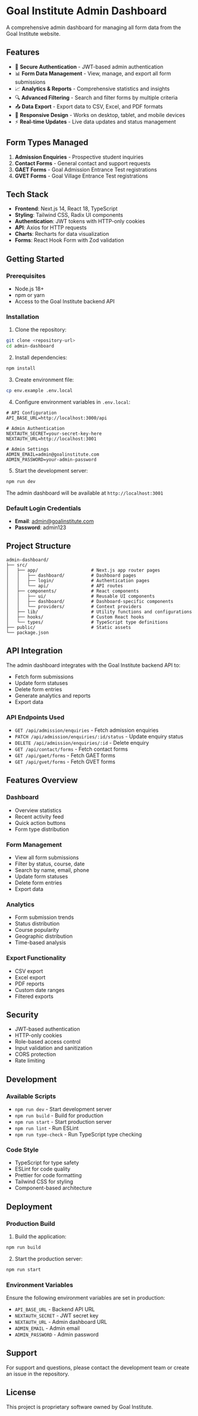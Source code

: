 # Goal Institute Admin Dashboard

A comprehensive admin dashboard for managing all form data from the Goal Institute website.

## Features

- 🔐 **Secure Authentication** - JWT-based admin authentication
- 📊 **Form Data Management** - View, manage, and export all form submissions
- 📈 **Analytics & Reports** - Comprehensive statistics and insights
- 🔍 **Advanced Filtering** - Search and filter forms by multiple criteria
- 📤 **Data Export** - Export data to CSV, Excel, and PDF formats
- 📱 **Responsive Design** - Works on desktop, tablet, and mobile devices
- ⚡ **Real-time Updates** - Live data updates and status management

## Form Types Managed

1. **Admission Enquiries** - Prospective student inquiries
2. **Contact Forms** - General contact and support requests
3. **GAET Forms** - Goal Admission Entrance Test registrations
4. **GVET Forms** - Goal Village Entrance Test registrations

## Tech Stack

- **Frontend**: Next.js 14, React 18, TypeScript
- **Styling**: Tailwind CSS, Radix UI components
- **Authentication**: JWT tokens with HTTP-only cookies
- **API**: Axios for HTTP requests
- **Charts**: Recharts for data visualization
- **Forms**: React Hook Form with Zod validation

## Getting Started

### Prerequisites

- Node.js 18+ 
- npm or yarn
- Access to the Goal Institute backend API

### Installation

1. Clone the repository:
```bash
git clone <repository-url>
cd admin-dashboard
```

2. Install dependencies:
```bash
npm install
```

3. Create environment file:
```bash
cp env.example .env.local
```

4. Configure environment variables in `.env.local`:
```env
# API Configuration
API_BASE_URL=http://localhost:3000/api

# Admin Authentication
NEXTAUTH_SECRET=your-secret-key-here
NEXTAUTH_URL=http://localhost:3001

# Admin Settings
ADMIN_EMAIL=admin@goalinstitute.com
ADMIN_PASSWORD=your-admin-password
```

5. Start the development server:
```bash
npm run dev
```

The admin dashboard will be available at `http://localhost:3001`

### Default Login Credentials

- **Email**: admin@goalinstitute.com
- **Password**: admin123

## Project Structure

```
admin-dashboard/
├── src/
│   ├── app/                    # Next.js app router pages
│   │   ├── dashboard/          # Dashboard pages
│   │   ├── login/              # Authentication pages
│   │   └── api/                # API routes
│   ├── components/             # React components
│   │   ├── ui/                 # Reusable UI components
│   │   ├── dashboard/          # Dashboard-specific components
│   │   └── providers/          # Context providers
│   ├── lib/                    # Utility functions and configurations
│   ├── hooks/                  # Custom React hooks
│   └── types/                  # TypeScript type definitions
├── public/                     # Static assets
└── package.json
```

## API Integration

The admin dashboard integrates with the Goal Institute backend API to:

- Fetch form submissions
- Update form statuses
- Delete form entries
- Generate analytics and reports
- Export data

### API Endpoints Used

- `GET /api/admission/enquiries` - Fetch admission enquiries
- `PATCH /api/admission/enquiries/:id/status` - Update enquiry status
- `DELETE /api/admission/enquiries/:id` - Delete enquiry
- `GET /api/contact/forms` - Fetch contact forms
- `GET /api/gaet/forms` - Fetch GAET forms
- `GET /api/gvet/forms` - Fetch GVET forms

## Features Overview

### Dashboard
- Overview statistics
- Recent activity feed
- Quick action buttons
- Form type distribution

### Form Management
- View all form submissions
- Filter by status, course, date
- Search by name, email, phone
- Update form statuses
- Delete form entries
- Export data

### Analytics
- Form submission trends
- Status distribution
- Course popularity
- Geographic distribution
- Time-based analysis

### Export Functionality
- CSV export
- Excel export
- PDF reports
- Custom date ranges
- Filtered exports

## Security

- JWT-based authentication
- HTTP-only cookies
- Role-based access control
- Input validation and sanitization
- CORS protection
- Rate limiting

## Development

### Available Scripts

- `npm run dev` - Start development server
- `npm run build` - Build for production
- `npm run start` - Start production server
- `npm run lint` - Run ESLint
- `npm run type-check` - Run TypeScript type checking

### Code Style

- TypeScript for type safety
- ESLint for code quality
- Prettier for code formatting
- Tailwind CSS for styling
- Component-based architecture

## Deployment

### Production Build

1. Build the application:
```bash
npm run build
```

2. Start the production server:
```bash
npm run start
```

### Environment Variables

Ensure the following environment variables are set in production:

- `API_BASE_URL` - Backend API URL
- `NEXTAUTH_SECRET` - JWT secret key
- `NEXTAUTH_URL` - Admin dashboard URL
- `ADMIN_EMAIL` - Admin email
- `ADMIN_PASSWORD` - Admin password

## Support

For support and questions, please contact the development team or create an issue in the repository.

## License

This project is proprietary software owned by Goal Institute.
